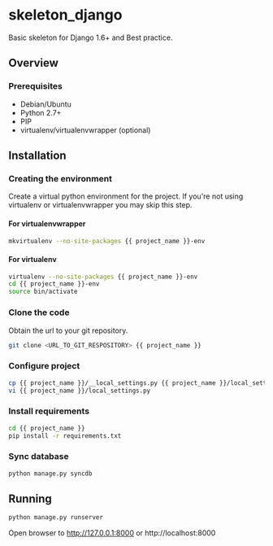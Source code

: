 # skeleton_django #

Basic skeleton for Django 1.6+ and Best practice.


## Overview ##

### Prerequisites ###

* Debian/Ubuntu
* Python 2.7+
* PIP
* virtualenv/virtualenvwrapper (optional)


## Installation ##

### Creating the environment ###
Create a virtual python environment for the project.
If you're not using virtualenv or virtualenvwrapper you may skip this step.

#### For virtualenvwrapper ####
```bash
mkvirtualenv --no-site-packages {{ project_name }}-env
```

#### For virtualenv ####
```bash
virtualenv --no-site-packages {{ project_name }}-env
cd {{ project_name }}-env
source bin/activate
```

### Clone the code ###
Obtain the url to your git repository.

```bash
git clone <URL_TO_GIT_RESPOSITORY> {{ project_name }}
```

### Configure project ###
```bash
cp {{ project_name }}/__local_settings.py {{ project_name }}/local_settings.py
vi {{ project_name }}/local_settings.py
```

### Install requirements ###

```bash
cd {{ project_name }}
pip install -r requirements.txt
```
    

### Sync database ###

```bash
python manage.py syncdb
```
    
    
## Running ##
    
```bash
python manage.py runserver
```
    

Open browser to http://127.0.0.1:8000 or http://localhost:8000
